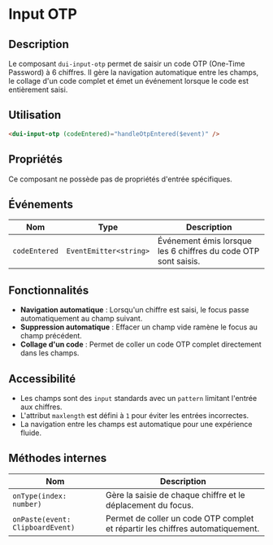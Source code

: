 # Input OTP

## Description
Le composant `dui-input-otp` permet de saisir un code OTP (One-Time Password) à 6 chiffres. Il gère la navigation automatique entre les champs, le collage d'un code complet et émet un événement lorsque le code est entièrement saisi.

## Utilisation

```html
<dui-input-otp (codeEntered)="handleOtpEntered($event)" />
```

## Propriétés

Ce composant ne possède pas de propriétés d'entrée spécifiques.

## Événements

| Nom           | Type                     | Description |
|--------------|--------------------------|-------------|
| `codeEntered` | `EventEmitter<string>`    | Événement émis lorsque les 6 chiffres du code OTP sont saisis. |

## Fonctionnalités

- **Navigation automatique** : Lorsqu'un chiffre est saisi, le focus passe automatiquement au champ suivant.
- **Suppression automatique** : Effacer un champ vide ramène le focus au champ précédent.
- **Collage d'un code** : Permet de coller un code OTP complet directement dans les champs.

## Accessibilité

- Les champs sont des `input` standards avec un `pattern` limitant l'entrée aux chiffres.
- L'attribut `maxlength` est défini à `1` pour éviter les entrées incorrectes.
- La navigation entre les champs est automatique pour une expérience fluide.

## Méthodes internes

| Nom          | Description |
|-------------|-------------|
| `onType(index: number)` | Gère la saisie de chaque chiffre et le déplacement du focus. |
| `onPaste(event: ClipboardEvent)` | Permet de coller un code OTP complet et répartir les chiffres automatiquement. |
